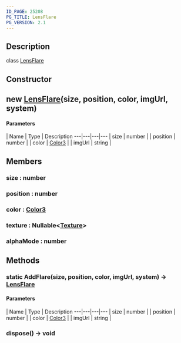 ```yaml
---
ID_PAGE: 25208
PG_TITLE: LensFlare
PG_VERSION: 2.1
---
```

## Description

class [LensFlare](/classes/3.1/LensFlare)



## Constructor

## new [LensFlare](/classes/3.1/LensFlare)(size, position, color, imgUrl, system)



#### Parameters
 | Name | Type | Description
---|---|---|---
 | size | number | 
 | position | number | 
 | color | [Color3](/classes/3.1/Color3) | 
 | imgUrl | string | 
## Members

### size : number



### position : number



### color : [Color3](/classes/3.1/Color3)



### texture : Nullable&lt;[Texture](/classes/3.1/Texture)&gt;



### alphaMode : number



## Methods

### static AddFlare(size, position, color, imgUrl, system) &rarr; [LensFlare](/classes/3.1/LensFlare)



#### Parameters
 | Name | Type | Description
---|---|---|---
 | size | number | 
 | position | number | 
 | color | [Color3](/classes/3.1/Color3) | 
 | imgUrl | string | 
### dispose() &rarr; void


